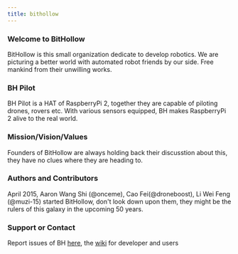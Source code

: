```yaml
---
title: bithollow
---
```


### Welcome to BitHollow
BitHollow is this small organization dedicate to develop robotics. We are picturing a better world with automated robot friends by our side. Free mankind from their unwilling works.

### BH Pilot
BH Pilot is a HAT of RaspberryPi 2, together they are capable of piloting drones, rovers etc. With various sensors equipped, BH makes RaspberryPi 2 alive to the real world.

### Mission/Vision/Values
Founders of BitHollow are always holding back their discusstion about this, they have no clues where they are heading to.

### Authors and Contributors
April 2015, Aaron Wang Shi (@onceme), Cao Fei(@droneboost), Li Wei Feng (@muzi-15) started BitHollow, don't look down upon them, they might be the rulers of this galaxy in the upcoming 50 years.

### Support or Contact
Report issues of BH [here](https://github.com/bithollow/manifests/issues), the [wiki](https://github.com/bithollow/bithollow.github.io/wiki) for developer and users
